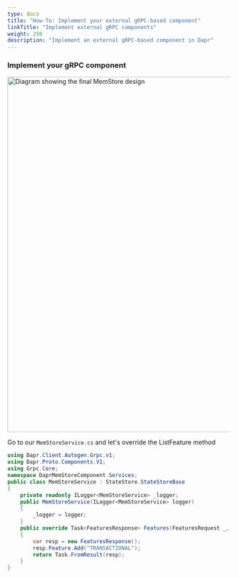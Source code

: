 ```yaml
---
type: docs
title: "How-To: Implement your external gRPC-based component"
linkTitle: "Implement external gRPC components"
weight: 250
description: "Implement an external gRPC-based component in Dapr"
---
```


### Implement your gRPC component

<img src="/images/pluggable-component-arch.png" width=800 alt="Diagram showing the final MemStore design">


Go to our `MemStoreService.cs` and let's override the ListFeature method

```csharp
using Dapr.Client.Autogen.Grpc.v1;
using Dapr.Proto.Components.V1;
using Grpc.Core;
namespace DaprMemStoreComponent.Services;
public class MemStoreService : StateStore.StateStoreBase
{
    private readonly ILogger<MemStoreService> _logger;
    public MemStoreService(ILogger<MemStoreService> logger)
    {
        _logger = logger;
    }
    public override Task<FeaturesResponse> Features(FeaturesRequest _, ServerCallContext context)
    {
        var resp = new FeaturesResponse();
        resp.Feature.Add("TRANSACTIONAL");
        return Task.FromResult(resp);
    }
}


